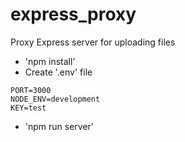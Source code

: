 # express_proxy
Proxy Express server for uploading files

- 'npm install'
- Create '.env' file

```
PORT=3000
NODE_ENV=development
KEY=test
```

- 'npm run server'
